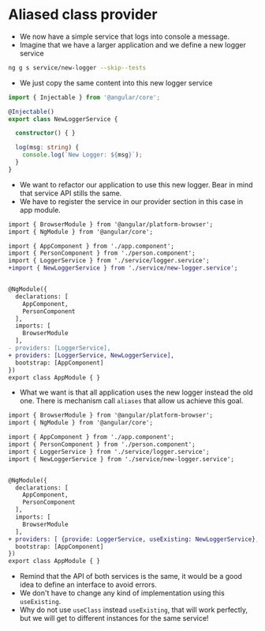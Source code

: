 # Aliased class provider

* We now have a simple service that logs into console a message.
* Imagine that we have a larger application and we define a new logger service

```bash
ng g s service/new-logger --skip--tests
```
* We just copy the same content into this new logger service

```typescript new-logger.service.ts
import { Injectable } from '@angular/core';

@Injectable()
export class NewLoggerService {

  constructor() { }

  log(msg: string) {
    console.log(`New Logger: ${msg}`);
  }
}

```
* We want to refactor our application to use this new logger. Bear in mind that service API stills the same.
* We have to register the service in our provider section in this case in app module.

```diff app.module.ts
import { BrowserModule } from '@angular/platform-browser';
import { NgModule } from '@angular/core';

import { AppComponent } from './app.component';
import { PersonComponent } from './person.component';
import { LoggerService } from './service/logger.service';
+import { NewLoggerService } from './service/new-logger.service';


@NgModule({
  declarations: [
    AppComponent,
    PersonComponent
  ],
  imports: [
    BrowserModule
  ],
- providers: [LoggerService],
+ providers: [LoggerService, NewLoggerService],
  bootstrap: [AppComponent]
})
export class AppModule { }

```
* What we want is that all application uses the new logger instead the old one. There is mechanism call `aliases` that allow us achieve this goal.

```diff app.module.ts
import { BrowserModule } from '@angular/platform-browser';
import { NgModule } from '@angular/core';

import { AppComponent } from './app.component';
import { PersonComponent } from './person.component';
import { LoggerService } from './service/logger.service';
import { NewLoggerService } from './service/new-logger.service';


@NgModule({
  declarations: [
    AppComponent,
    PersonComponent
  ],
  imports: [
    BrowserModule
  ],
+ providers: [ {provide: LoggerService, useExisting: NewLoggerService}, NewLoggerService],
  bootstrap: [AppComponent]
})
export class AppModule { }

```
* Remind that the API of both services is the same, it would be a good idea to define an interface to avoid errors.
* We don't have to change any kind of implementation using this `useExisting`.
* Why do not use `useClass` instead `useExisting`, that will work perfectly, but we will get to different instances for the same service!
